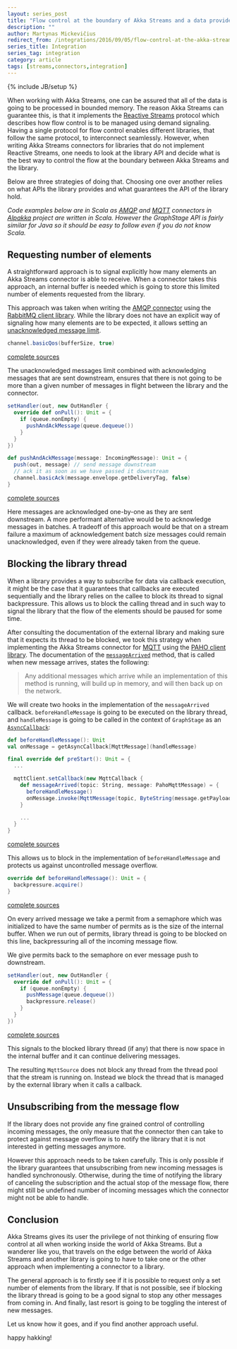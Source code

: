 ```yaml
---
layout: series_post
title: "Flow control at the boundary of Akka Streams and a data provider"
description: ""
author: Martynas Mickevičius
redirect_from: /integrations/2016/09/05/flow-control-at-the-akka-stream-boundary
series_title: Integration
series_tag: integration
category: article
tags: [streams,connectors,integration]
---
```

{% include JB/setup %}

When working with Akka Streams, one can be assured that all of the data is going to be processed in bounded memory. The reason Akka Streams can guarantee this, is that it implements the [Reactive Streams](https://www.reactive-streams.org/) protocol which describes how flow control is to be managed using demand signaling. Having a single protocol for flow control enables different libraries, that follow the same protocol, to interconnect seamlessly. However, when writing Akka Streams connectors for libraries that do not implement Reactive Streams, one needs to look at the library API and decide what is the best way to control the flow at the boundary between Akka Streams and the library.

Below are three strategies of doing that. Choosing one over another relies on what APIs the library provides and what guarantees the API of the library hold.

*Code examples below are in Scala as [AMQP](https://github.com/akka/alpakka/tree/master/amqp) and [MQTT](https://github.com/akka/alpakka/tree/master/mqtt) connectors in [Alpakka](https://github.com/akka/alpakka) project are written in Scala. However the GraphStage API is fairly similar for Java so it should be easy to follow even if you do not know Scala.*

## Requesting number of elements

A straightforward approach is to signal explicitly how many elements an Akka Streams connector is able to receive. When a connector takes this approach, an internal buffer is needed which is going to store this limited number of elements requested from the library.

This approach was taken when writing the [AMQP connector](https://github.com/akka/alpakka/tree/master/amqp) using the [RabbitMQ client library](https://www.rabbitmq.com/java-client.html). While the library does not have an explicit way of signaling how many elements are to be expected, it allows setting an [unacknowledged message limit](https://www.rabbitmq.com/consumer-prefetch.html).

```scala
channel.basicQos(bufferSize, true)
```
[complete sources](https://github.com/akka/alpakka/blob/c1315a8d1979b4399b62db726c159d64149501f7/amqp/src/main/scala/akka/stream/alpakka/amqp/AmqpSourceStage.scala#L47)

The unacknowledged messages limit combined with acknowledging messages that are sent downstream, ensures that there is not going to be more than a given number of messages in flight between the library and the connector.

```scala
setHandler(out, new OutHandler {
  override def onPull(): Unit = {
    if (queue.nonEmpty) {
      pushAndAckMessage(queue.dequeue())
    }
  }
})

def pushAndAckMessage(message: IncomingMessage): Unit = {
  push(out, message) // send message downstream
  // ack it as soon as we have passed it downstream
  channel.basicAck(message.envelope.getDeliveryTag, false)
}
```
[complete sources](https://github.com/akka/alpakka/blob/c1315a8d1979b4399b62db726c159d64149501f7/amqp/src/main/scala/akka/stream/alpakka/amqp/AmqpSourceStage.scala#L112)

Here messages are acknowledged one-by-one as they are sent downstream. A more performant alternative would be to acknowledge messages in batches. A tradeoff of this approach would be that on a stream failure a maximum of acknowledgement batch size messages could remain unacknowledged, even if they were already taken from the queue.

## Blocking the library thread

When a library provides a way to subscribe for data via callback execution, it might be the case that it guarantees that callbacks are executed sequentially and the library relies on the callee to block its thread to signal backpressure. This allows us to block the calling thread and in such way to signal the library that the flow of the elements should be paused for some time.

After consulting the documentation of the external library and making sure that it expects its thread to be blocked, we took this strategy when implementing the Akka Streams connector for [MQTT](https://github.com/akka/alpakka/tree/master/mqtt) using the [PAHO client library](https://www.eclipse.org/paho/clients/java/). The documentation of the [`messageArrived`](https://www.eclipse.org/paho/files/javadoc/org/eclipse/paho/client/mqttv3/MqttCallback.html#messageArrived-java.lang.String-org.eclipse.paho.client.mqttv3.MqttMessage-) method, that is called when new message arrives, states the following:

> Any additional messages which arrive while an implementation of this method is running, will build up in memory, and will then back up on the network.

We will create two hooks in the implementation of the `messageArrived` callback. `beforeHandleMessage` is going to be executed on the library thread, and `handleMessage` is going to be called in the context of `GraphStage` as an [`AsyncCallback`](https://doc.akka.io/api/akka/2.4/#akka.stream.stage.AsyncCallback):

```scala
def beforeHandleMessage(): Unit
val onMessage = getAsyncCallback[MqttMessage](handleMessage)

final override def preStart(): Unit = {
  ...

  mqttClient.setCallback(new MqttCallback {
    def messageArrived(topic: String, message: PahoMqttMessage) = {
      beforeHandleMessage()
      onMessage.invoke(MqttMessage(topic, ByteString(message.getPayload)))
    }

    ...
  }
}
```
[complete sources](https://github.com/akka/alpakka/blob/c1315a8d1979b4399b62db726c159d64149501f7/mqtt/src/main/scala/akka/stream/alpakka/mqtt/Mqtt.scala#L112)

This allows us to block in the implementation of `beforeHandleMessage` and protects us against uncontrolled message overflow.

```scala
override def beforeHandleMessage(): Unit = {
  backpressure.acquire()
}
```
[complete sources](https://github.com/akka/alpakka/blob/c1315a8d1979b4399b62db726c159d64149501f7/mqtt/src/main/scala/akka/stream/alpakka/mqtt/MqttSourceStage.scala#L51)

On every arrived message we take a permit from a semaphore which was initialized to have the same number of permits as is the size of the internal buffer. When we run out of permits, library thread is going to be blocked on this line, backpressuring all of the incoming message flow.

We give permits back to the semaphore on ever message push to downstream.

```scala
setHandler(out, new OutHandler {
  override def onPull(): Unit = {
    if (queue.nonEmpty) {
      pushMessage(queue.dequeue())
      backpressure.release()
    }
  }
})
```
[complete sources](https://github.com/akka/alpakka/blob/c1315a8d1979b4399b62db726c159d64149501f7/mqtt/src/main/scala/akka/stream/alpakka/mqtt/MqttSourceStage.scala#L38)

This signals to the blocked library thread (if any) that there is now space in the internal buffer and it can continue delivering messages.

The resulting `MqttSource` does not block any thread from the thread pool that the stream is running on. Instead we block the thread that is managed by the external library when it calls a callback.

## Unsubscribing from the message flow

If the library does not provide any fine grained control of controlling incoming messages, the only measure that the connector then can take to protect against message overflow is to notify the library that it is not interested in getting messages anymore.

However this approach needs to be taken carefully. This is only possible if the library guarantees that unsubscribing from new incoming messages is handled synchronously. Otherwise, during the time of notifying the library of canceling the subscription and the actual stop of the message flow, there might still be undefined number of incoming messages which the connector might not be able to handle.

## Conclusion

Akka Streams gives its user the privilege of not thinking of ensuring flow control at all when working inside the world of Akka Streams. But a wanderer like you, that travels on the edge between the world of Akka Streams and another library is going to have to take one or the other approach when implementing a connector to a library.

The general approach is to firstly see if it is possible to request only a set number of elements from the library. If that is not possible, see if blocking the library thread is going to be a good signal to stop any other messages from coming in. And finally, last resort is going to be toggling the interest of new messages.

Let us know how it goes, and if you find another approach useful.

happy hakking!
